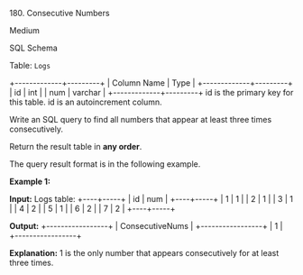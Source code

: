 180\. Consecutive Numbers

Medium

SQL Schema

Table: `Logs`

+-------------+---------+ | Column Name | Type | +-------------+---------+ | id | int | | num | varchar | +-------------+---------+ id is the primary key for this table. id is an autoincrement column.

Write an SQL query to find all numbers that appear at least three times consecutively.

Return the result table in **any order**.

The query result format is in the following example.

**Example 1:**

**Input:** Logs table: +----+-----+ | id | num | +----+-----+ | 1 | 1 | | 2 | 1 | | 3 | 1 | | 4 | 2 | | 5 | 1 | | 6 | 2 | | 7 | 2 | +----+-----+

**Output:** +-----------------+ | ConsecutiveNums | +-----------------+ | 1 | +-----------------+

**Explanation:** 1 is the only number that appears consecutively for at least three times. 